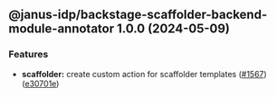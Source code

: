 ## @janus-idp/backstage-scaffolder-backend-module-annotator 1.0.0 (2024-05-09)


### Features

* **scaffolder:** create custom action for scaffolder templates ([#1567](https://github.com/janus-idp/backstage-plugins/issues/1567)) ([e30701e](https://github.com/janus-idp/backstage-plugins/commit/e30701ec9c0ba09ad56cbc23fb7f8a8cb9c561c9))
